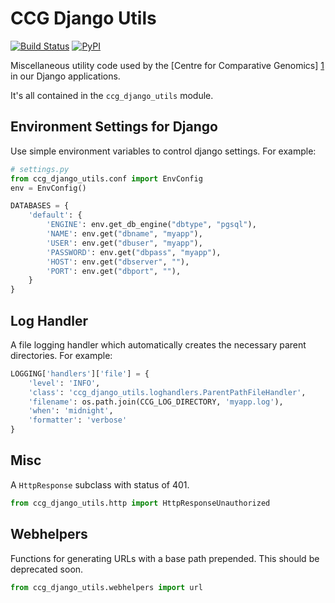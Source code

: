 # CCG Django Utils

[![Build Status](https://travis-ci.org/muccg/django-useraudit.svg)](https://travis-ci.org/muccg/ccg-django-utils) [![PyPI](https://badge.fury.io/py/ccg-django-utils.svg)](https://pypi.python.org/pypi/ccg-django-utils)

Miscellaneous utility code used by the [Centre for Comparative
Genomics] [1] in our Django applications.

It's all contained in the ``ccg_django_utils`` module.

## Environment Settings for Django

Use simple environment variables to control django settings. For
example:

```python
# settings.py
from ccg_django_utils.conf import EnvConfig
env = EnvConfig()

DATABASES = {
    'default': {
        'ENGINE': env.get_db_engine("dbtype", "pgsql"),
        'NAME': env.get("dbname", "myapp"),
        'USER': env.get("dbuser", "myapp"),
        'PASSWORD': env.get("dbpass", "myapp"),
        'HOST': env.get("dbserver", ""),
        'PORT': env.get("dbport", ""),
    }
}
```

## Log Handler

A file logging handler which automatically creates the necessary
parent directories. For example:

```python
LOGGING['handlers']['file'] = {
    'level': 'INFO',
    'class': 'ccg_django_utils.loghandlers.ParentPathFileHandler',
    'filename': os.path.join(CCG_LOG_DIRECTORY, 'myapp.log'),
    'when': 'midnight',
    'formatter': 'verbose'
}
```

## Misc

A `HttpResponse` subclass with status of 401.

```python
from ccg_django_utils.http import HttpResponseUnauthorized
```

## Webhelpers

Functions for generating URLs with a base path prepended. This should
be deprecated soon.

```python
from ccg_django_utils.webhelpers import url
```

[1]: http://ccg.murdoch.edu.au/
